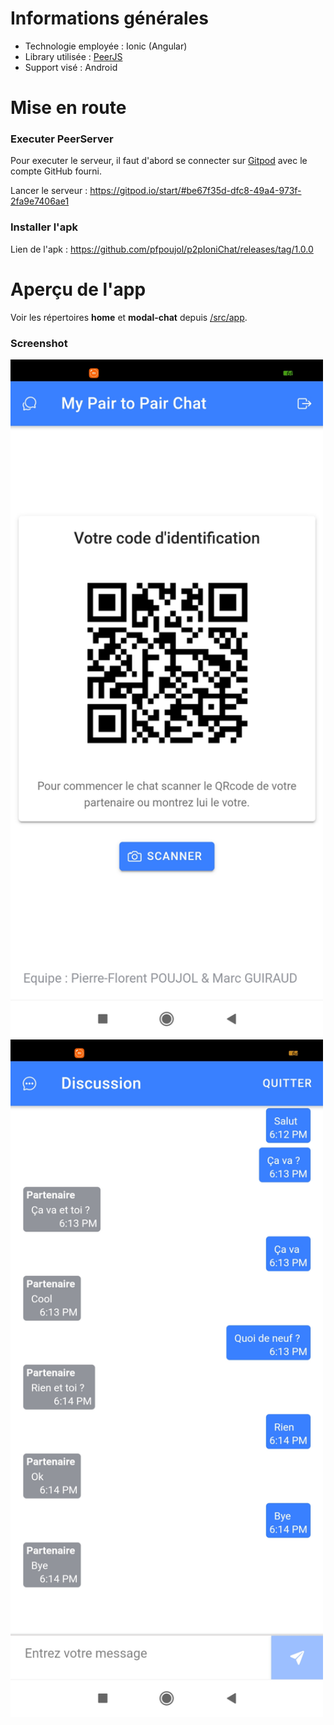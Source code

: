Informations générales
====
- Technologie employée : Ionic (Angular)
- Library utilisée : [PeerJS](https://peerjs.com/)
- Support visé : Android

Mise en route
====
### Executer PeerServer
Pour executer le serveur, il faut d'abord se connecter sur [Gitpod](https://gitpod.io/login/) avec le compte GitHub fourni.

Lancer le serveur : https://gitpod.io/start/#be67f35d-dfc8-49a4-973f-2fa9e7406ae1

### Installer l'apk
Lien de l'apk : https://github.com/pfpoujol/p2pIoniChat/releases/tag/1.0.0

Aperçu de l'app
=
Voir les répertoires **home** et **modal-chat** depuis [/src/app](https://github.com/pfpoujol/p2pIoniChat/tree/master/src/app).
### Screenshot
<img src="screenshot_home.jpg" alt="home" width="500"/> <img src="screenshot_modal_chat.jpg" alt="home" width="500"/>




